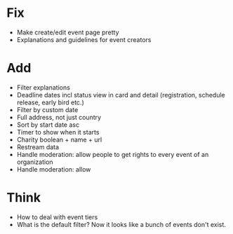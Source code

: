 # Fix

-   Make create/edit event page pretty
-   Explanations and guidelines for event creators

# Add

-   Filter explanations
-   Deadline dates incl status view in card and detail (registration, schedule release, early bird etc.)
-   Filter by custom date
-   Full address, not just country
-   Sort by start date asc
-   Timer to show when it starts
-   Charity boolean + name + url
-   Restream data
-   Handle moderation: allow people to get rights to every event of an organization
-   Handle moderation: allow

# Think

-   How to deal with event tiers
-   What is the default filter? Now it looks like a bunch of events don't exist.
